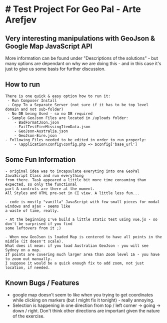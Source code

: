 # # Test Project For Geo Pal - Arte Arefjev #

## Very interesting manipulations with GeoJson & Google Map JavaScript API ##
More information can be found under "Descriptions of the solutions" - but many options are dependant on why we are doing this - and in this case it's just to give us some basis for further discussion.


## How to run ##
	There is one quick & easy option how to run it:
	 - Run Composer Install
	 - Copy To a Separate Server (not sure if it has to be top level domain and not sub-folder)
	 - No DB being Used - so no DB required
	 - Sample GeoJson Files are located in /uploads folder:
	 	- BadFormatJson.json
		- FailTestEireMissingItemData.json
		- GeoJson-Australia.json
		- GeoJson-Eire.json
	- Following Files needed to be edited in order to run properly:
		- \application\config\config.php => $config['base_url']
		
## Some Fun Information ##
	- original idea was to incapsulate everyting into one GeoPal JavaScript Class and run everything 
	from there. Task appeared a little bit more time consuming than expected, so only the functional 
	part & controls are there at the moment. 
	All Styles and HTML pre-set in CI view. A little less fun...
	
	- code is mostly "vanilla" JavaScript with few small pieces for modal windows and ajax - seems like 
	a waste of time, really.
	
	- At the beginning I've build a little static test using vue.js - so don't be surprised if you find 
	some leftovers from it ;)
	
	- When new GeoJson is loaded Map is centered to have all points in the middle (it doesn't scale). 
	What does it mean: if you load Australian GeoJson - you will see Sydney on a map. 
	If points are covering much larger area than Zoom level 16 - you have to zoom out manually. 
	I suppose it would be a quick enough fix to add zoom, not just location, if needed.


## Known Bugs / Features ##
 - google map doesn't seem to like when you trying to get coordinates while clicking on markers (but I might fix it tonight) - really annoying.
 - Selection is happening in one direction from top / left corner -> going -> down / right. Don't think other directions are important given the nature of the exercise.

